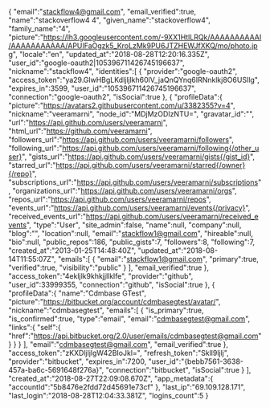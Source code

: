 {
   "email":"stackflow4@gmail.com",
   "email_verified":true,
   "name":"stackoverflow4 4",
   "given_name":"stackoverflow4",
   "family_name":"4",
   "picture":"https://lh3.googleusercontent.com/-9XX1HtlLRQk/AAAAAAAAAAI/AAAAAAAAAAA/APUIFaOgzk5_KroLzMk9PU6JTZHEWJfXKQ/mo/photo.jpg",
   "locale":"en",
   "updated_at":"2018-08-28T12:20:16.335Z",
   "user_id":"google-oauth2|105396711426745196637",
   "nickname":"stackflow4",
   "identities":[
      {
         "provider":"google-oauth2",
         "access_token":"ya29.GlwHBgLKdljljlkh60lV_jaQnQYnq6IRNnklkj8O6USIlg",
         "expires_in":3599,
         "user_id":"105396711426745196637",
         "connection":"google-oauth2",
         "isSocial":true
      },
      {
         "profileData":{
            "picture":"https://avatars2.githubusercontent.com/u/3382355?v=4",
            "nickname":"veeramarni",
            "node_id":"MDjMzODIzNTU=",
            "gravatar_id":"",
            "url":"https://api.github.com/users/veeramarni",
            "html_url":"https://github.com/veeramarni",
            "followers_url":"https://api.github.com/users/veeramarni/followers",
            "following_url":"https://api.github.com/users/veeramarni/following{/other_user}",
            "gists_url":"https://api.github.com/users/veeramarni/gists{/gist_id}",
            "starred_url":"https://api.github.com/users/veeramarni/starred{/owner}{/repo}",
            "subscriptions_url":"https://api.github.com/users/veeramarni/subscriptions",
            "organizations_url":"https://api.github.com/users/veeramarni/orgs",
            "repos_url":"https://api.github.com/users/veeramarni/repos",
            "events_url":"https://api.github.com/users/veeramarni/events{/privacy}",
            "received_events_url":"https://api.github.com/users/veeramarni/received_events",
            "type":"User",
            "site_admin":false,
            "name":null,
            "company":null,
            "blog":"",
            "location":null,
            "email":"stackflow1@gmail.com",
            "hireable":null,
            "bio":null,
            "public_repos":186,
            "public_gists":7,
            "followers":8,
            "following":7,
            "created_at":"2013-01-25T14:48:40Z",
            "updated_at":"2018-08-14T11:55:07Z",
            "emails":[
               {
                  "email":"stackflow1@gmail.com",
                  "primary":true,
                  "verified":true,
                  "visibility":"public"
               }
            ],
            "email_verified":true
         },
         "access_token":"4ekljlk9khkjjllklfe",
         "provider":"github",
         "user_id":33999355,
         "connection":"github",
         "isSocial":true
      },
      {
         "profileData":{
            "name":"Cdmbase GTest",
            "picture":"https://bitbucket.org/account/cdmbasegtest/avatar/",
            "nickname":"cdmbasegtest",
            "emails":[
               {
                  "is_primary":true,
                  "is_confirmed":true,
                  "type":"email",
                  "email":"cdmbasegtest@gmail.com",
                  "links":{
                     "self":{
                        "href":"https://api.bitbucket.org/2.0/user/emails/cdmbasegtest@gmail.com"
                     }
                  }
               }
            ],
            "email":"cdmbasegtest@gmail.com",
            "email_verified":true
         },
         "access_token":"zKXDljljlgW42BIoJkl=",
         "refresh_token":"Skll9ljlj",
         "provider":"bitbucket",
         "expires_in":7200,
         "user_id":"{bebb7561-3638-457a-ba6c-5691648f276a}",
         "connection":"bitbucket",
         "isSocial":true
      }
   ],
   "created_at":"2018-08-27T22:09:08.670Z",
   "app_metadata":{
      "accountId":"5b8476e2fdd72d45691e73cf"
   },
   "last_ip":"69.109.128.171",
   "last_login":"2018-08-28T12:04:33.381Z",
   "logins_count":5
}